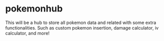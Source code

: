 # pokemonhub
This will be a hub to store all pokemon data and related with some extra functionalities. Such as custom pokemon insertion, damage calculator, iv calculator, and more!
